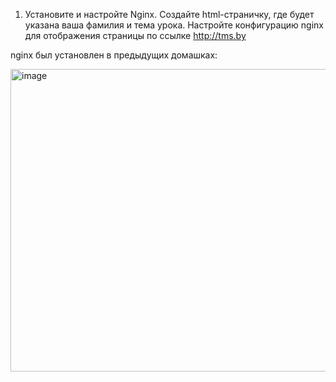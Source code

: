 1. Установите и настройте Nginx. Создайте html-страничку, где будет указана
ваша фамилия и тема урока. Настройте конфигурацию nginx для отображения
страницы по ссылке http://tms.by

  nginx был установлен в предыдущих домашках:

  <img width="1257" height="484" alt="image" src="https://github.com/user-attachments/assets/60ff9a6e-d424-4eee-a97d-033638c91abf" />

  
